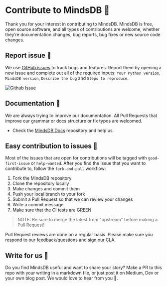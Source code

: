 # Contribute to MindsDB :bear:

Thank you for your interest in contributing to MindsDB. MindsDB is free, open source software, and all types of contributions are welcome, whether they’re documentation changes, bug reports, bug fixes or new source code changes.

## Report issue :loudspeaker:

We use [GitHub issues](https://github.com/mindsdb/mindsdb/issues) to track bugs and features. Report them by opening a new issue and complete out all of the required inputs: `Your Python version`, `MindsDB version`, `Describe the bug` and `Steps to reproduce`.

![Github Issue](/assets/report-issue.gif)

## Documentation :book:

We are always trying to improve our documentation. All Pull Requests that improve our grammar or docs structure or fix typos are welcomed.

* Check the [MindsDB Docs](https://github.com/mindsdb/mindsdb-docs) repository and help us.

## Easy contribution to issues :wrench:

Most of the issues that are open for contributions will be tagged with `good-first-issue` or `help-wanted`. After you find the issue that you want to contribute to, follow the `fork-and-pull` workflow:

1. Fork the MindsDB repository
2. Clone the repository locally
3. Make changes and commit them
4. Push your local branch to your fork
5. Submit a Pull Request so that we can review your changes
6. Write a commit message
7. Make sure that the CI tests are GREEN
>NOTE: Be sure to merge the latest from "upstream" before making a Pull Request!

Pull Request reviews are done on a regular basis. Please make sure you respond to our feedback/questions and sign our CLA.

## Write for us :pencil:

Do you find MindsDB useful and want to share your story? Make a PR to this repo with your writing in a markdown file, or just post it on Medium, Dev or your own blog post. We would love to hear from you :green_heart:.

